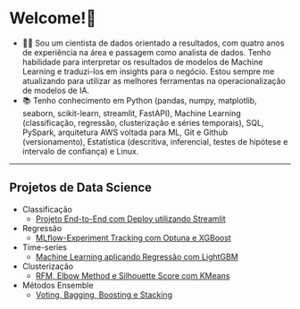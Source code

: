 # Welcome!👋

- 👨‍💻 Sou um cientista de dados orientado a resultados, com quatro anos de experiência na área e passagem como analista de dados. Tenho habilidade para interpretar os resultados de modelos de Machine Learning e traduzi-los em insights para o negócio. Estou sempre me atualizando para utilizar as melhores ferramentas na operacionalização de modelos de IA.
- 📚 Tenho conhecimento em Python (pandas, numpy, matplotlib, seaborn, scikit-learn, streamlit, FastAPI), Machine Learning (classificação, regressão, clusterização e séries temporais), SQL, PySpark, arquitetura AWS voltada para ML, Git e Github (versionamento), Estatística (descritiva, inferencial, testes de hipótese e intervalo de confiança) e Linux.

------------
## Projetos de Data Science

- Classificação
  - [Projeto End-to-End com Deploy utilizando Streamlit](https://github.com/idfelipemalatesta/telecom-churn-prediction)
- Regressão
    - [MLflow-Experiment Tracking com Optuna e XGBoost](https://github.com/idfelipemalatesta/bike-demand)
- Time-series
  - [Machine Learning aplicando Regressão com LightGBM](https://github.com/idfelipemalatesta/walmart-store-sales-forecast)
- Clusterização
  - [RFM, Elbow Method e Silhouette Score com KMeans](https://github.com/idfelipemalatesta/customer-segmentation)
- Métodos Ensemble
  - [Voting, Bagging, Boosting e Stacking](https://github.com/idfelipemalatesta/ensemble-methods)



